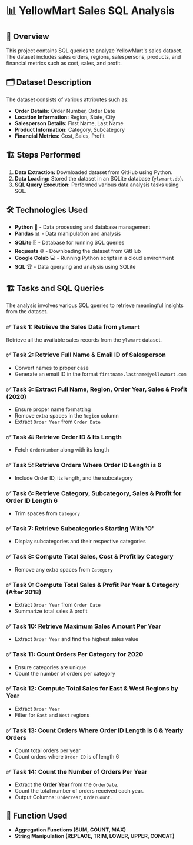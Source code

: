 # 📊 YellowMart Sales SQL Analysis  

## 📌 Overview  
This project contains SQL queries to analyze YellowMart's sales dataset. The dataset includes sales orders, regions, salespersons, products, and financial metrics such as cost, sales, and profit.  

## 🗂️ Dataset Description  
The dataset consists of various attributes such as:  
- **Order Details:** Order Number, Order Date  
- **Location Information:** Region, State, City  
- **Salesperson Details:** First Name, Last Name  
- **Product Information:** Category, Subcategory  
- **Financial Metrics:** Cost, Sales, Profit

## 🏗️ Steps Performed  
1. **Data Extraction:** Downloaded dataset from GitHub using Python.  
2. **Data Loading:** Stored the dataset in an SQLite database (`ylwmart.db`).  
3. **SQL Query Execution:** Performed various data analysis tasks using SQL.  

## 🛠️ Technologies Used  
- **Python** 🐍 - Data processing and database management  
- **Pandas** 📊 - Data manipulation and analysis  
- **SQLite** 🗄️ - Database for running SQL queries  
- **Requests** 🌐 - Downloading the dataset from GitHub  
- **Google Colab** 💻 - Running Python scripts in a cloud environment  
- **SQL** 🏆 - Data querying and analysis using SQLite  

## 🏗️ Tasks and SQL Queries  
The analysis involves various SQL queries to retrieve meaningful insights from the dataset.  

### ✅ Task 1: Retrieve the Sales Data from `ylwmart`  
Retrieve all the available sales records from the `ylwmart` dataset.

### ✅ Task 2: Retrieve Full Name & Email ID of Salesperson  
- Convert names to proper case  
- Generate an email ID in the format `firstname.lastname@yellowmart.com`  

### ✅ Task 3: Extract Full Name, Region, Order Year, Sales & Profit (2020)  
- Ensure proper name formatting  
- Remove extra spaces in the `Region` column  
- Extract `Order Year` from `Order Date`  

### ✅ Task 4: Retrieve Order ID & Its Length  
- Fetch `OrderNumber` along with its length  

### ✅ Task 5: Retrieve Orders Where Order ID Length is 6  
- Include Order ID, its length, and the subcategory  

### ✅ Task 6: Retrieve Category, Subcategory, Sales & Profit for Order ID Length 6  
- Trim spaces from `Category`  

### ✅ Task 7: Retrieve Subcategories Starting With 'O'  
- Display subcategories and their respective categories  

### ✅ Task 8: Compute Total Sales, Cost & Profit by Category  
- Remove any extra spaces from `Category`  

### ✅ Task 9: Compute Total Sales & Profit Per Year & Category (After 2018)  
- Extract `Order Year` from `Order Date`  
- Summarize total sales & profit  

### ✅ Task 10: Retrieve Maximum Sales Amount Per Year  
- Extract `Order Year` and find the highest sales value  

### ✅ Task 11: Count Orders Per Category for 2020  
- Ensure categories are unique  
- Count the number of orders per category  

### ✅ Task 12: Compute Total Sales for East & West Regions by Year  
- Extract `Order Year`  
- Filter for `East` and `West` regions  

### ✅ Task 13: Count Orders Where Order ID Length is 6 & Yearly Orders  
- Count total orders per year  
- Count orders where `Order ID` is of length 6

### ✅ Task 14: Count the Number of Orders Per Year  
- Extract the **Order Year** from the `OrderDate`.  
- Count the total number of orders received each year.  
- Output Columns: `OrderYear`, `OrderCount`.  

## 🔧 Function Used  
- **Aggregation Functions (SUM, COUNT, MAX)**  
- **String Manipulation (REPLACE, TRIM, LOWER, UPPER, CONCAT)**